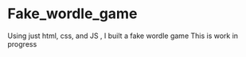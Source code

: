 # Fake_wordle_game
Using just html, css, and JS , I built a fake wordle game 
This is work in progress


